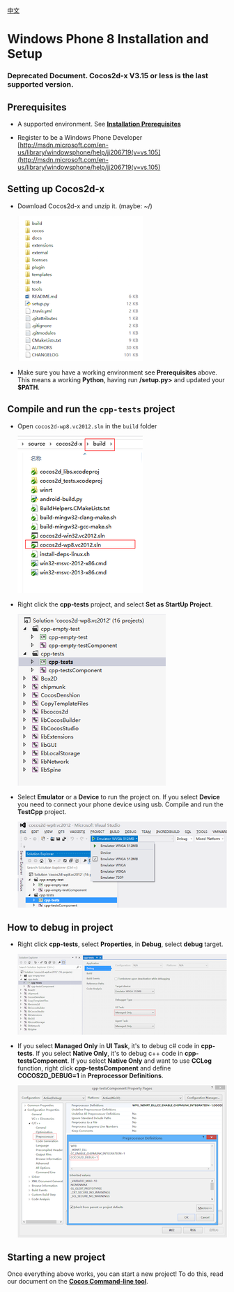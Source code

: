 <div class="langs">
  <a href="#" class="btn" onclick="toggleLanguage()">中文</a>
</div>

# Windows Phone 8 Installation and Setup

### Deprecated Document. Cocos2d-x V3.15 or less is the last supported version.

## Prerequisites
* A supported environment. See **[Installation Prerequisites](A/index.html)**

* Register to be a Windows Phone Developer [http://msdn.microsoft.com/en-us/library/windowsphone/help/jj206719(v=vs.105](http://msdn.microsoft.com/en-us/library/windowsphone/help/jj206719(v=vs.105)

## Setting up Cocos2d-x
* Download Cocos2d-x and unzip it. (maybe: ~/)

    ![](Windows-Phone-img/1.png "")

* Make sure you have a working environment see __Prerequisites__ above. This means
a working __Python__, having run __<cocos2d-x root>/setup.py>__ and updated your
__$PATH__.

## Compile and run the `cpp-tests` project
* Open `cocos2d-wp8.vc2012.sln` in the `build` folder

    ![](Windows-Phone-img/2.png "")

* Right click the __cpp-tests__ project, and select __Set as StartUp Project__.

    ![](Windows-Phone-img/3.png "")

* Select __Emulator__ or a __Device__ to run the project on. If you select __Device__
you need to connect your phone device using usb. Compile and run the __TestCpp__
project.

    ![](Windows-Phone-img/4.png "")

## How to debug in project
* Right click __cpp-tests__, select __Properties__, in __Debug__, select __debug__
target.

    ![](Windows-Phone-img/5.png "")

* If you select __Managed Only__ in __UI Task__, it's to debug c# code in __cpp-tests__.
If you select __Native Only__, it's to debug c++ code in __cpp-testsComponent__.
If you select __Native Only__ and want to use __CCLog__ function, right click
__cpp-testsComponent__ and define __COCOS2D_DEBUG=1__ in __Preprocessor Definitions__.

    ![](Windows-Phone-img/6.png "")

## Starting a new project
Once everything above works, you can start a new project! To do this, read our
document on the **[Cocos Command-line tool](../editors_and_tools/cocosCLTool/)**.
